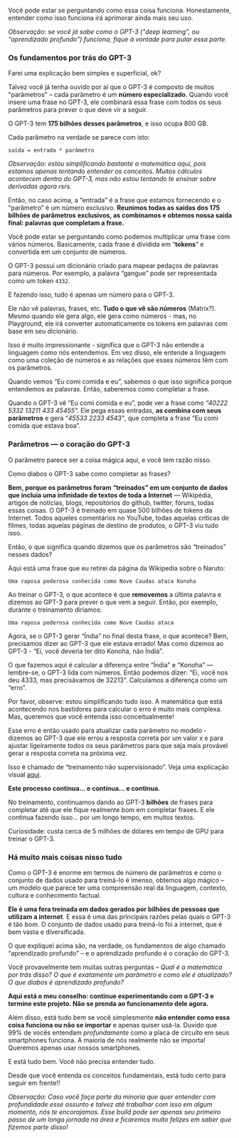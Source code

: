 
Você pode estar se perguntando como essa coisa funciona. Honestamente, entender como isso funciona irá aprimorar ainda mais seu uso.

*Observação: se você já sabe como o GPT-3 ("deep learning", ou "aprendizado profundo") funciona, fique à vontade para pular essa parte.*

### Os fundamentos por trás do GPT-3

Farei uma explicação bem simples e superficial, ok?

Talvez você já tenha ouvido por aí que o GPT-3 é composto de muitos "parâmetros" – cada parâmetro é um **número especializado**. Quando você insere uma frase no GPT-3, ele combinará essa frase com todos os seus parâmetros para prever o que deve vir a seguir.

O GPT-3 tem **175 bilhões desses parâmetros**, e isso ocupa 800 GB.

Cada parâmetro na verdade se parece com isto:


```
saída = entrada * parâmetro
```

*Observação: estou simplificando bastante a matemática aqui, pois estamos apenas tentando entender os conceitos. Muitos cálculos acontecem dentro do GPT-3, mas não estou tentando te ensinar sobre derivadas agora rsrs.*

Então, no caso acima, a “entrada” é a frase que estamos fornecendo e o “parâmetro” é um número exclusivo. **Reunimos todas as saídas dos 175 bilhões de parâmetros exclusivos, as combinamos e obtemos nossa saída final: palavras que completam a frase.**

Você pode estar se perguntando como podemos multiplicar uma frase com vários números. Basicamente, cada frase é dividida em “**tokens**” e convertida em um conjunto de números.

O GPT-3 possui um dicionário criado para mapear pedaços de palavras para números. Por exemplo, a palavra “gangue” pode ser representada como um token `4332`.

E fazendo isso, tudo é apenas um número para o GPT-3.

Ele não vê palavras, frases, etc. **Tudo o que vê são números** (Matrix?). Mesmo quando ele gera algo, ele gera como números - mas, no Playground, ele irá converter automaticamente os tokens em palavras com base em seu dicionário.

Isso é muito impressionante - significa que o GPT-3 não entende a linguagem como nós entendemos. Em vez disso, ele entende a linguagem como uma coleção de números e as relações que esses números têm com os parâmetros.

Quando vemos “Eu comi comida e eu”, sabemos o que isso significa porque entendemos as palavras. Então, saberemos como completar a frase.

Quando o GPT-3 vê “Eu comi comida e eu”, pode ver a frase como *“40222 5332 13211 433 45455”.* Ele pega essas entradas, **as combina com seus parâmetros** e gera “*45533 2233 4543”*, que completa a frase “Eu comi comida que estava boa”.

### Parâmetros — o coração do GPT-3

O parâmetro parece ser a coisa mágica aqui, e você tem razão nisso.

Como diabos o GPT-3 sabe como completar as frases?

**Bem, porque os parâmetros foram “treinados” em um conjunto de dados que incluía uma infinidade de textos de toda a Internet** — Wikipédia, artigos de notícias, blogs, repositórios do github, twitter, fóruns, todas essas coisas. O GPT-3 é treinado em quase 500 bilhões de tokens da Internet. Todos aqueles comentários no YouTube, todas aquelas críticas de filmes, todas aquelas páginas de destino de produtos, o GPT-3 viu tudo isso.

Então, o que significa quando dizemos que os parâmetros são “treinados” nesses dados?

Aqui está uma frase que eu retirei da página da Wikipedia sobre o Naruto:

```
Uma raposa poderosa conhecida como Nove Caudas ataca Konoha
```

Ao treinar o GPT-3, o que acontece é que **removemos** a última palavra e dizemos ao GPT-3 para prever o que vem a seguir. Então, por exemplo, durante o treinamento diríamos:

```
Uma raposa poderosa conhecida como Nove Caudas ataca
```

Agora, se o GPT-3 gerar “Índia” no final desta frase, o que acontece? Bem, precisamos dizer ao GPT-3 que ele estava errado! Mas como dizemos ao GPT-3 - “Ei, você deveria ter dito Konoha, não Índia”.

O que fazemos aqui é calcular a diferença entre “Índia” e “Konoha” — lembre-se, o GPT-3 lida com números. Então podemos dizer: “Ei, você nos deu 4333, mas precisávamos de 32213”. Calculamos a diferença como um “erro”.

Por favor, observe: estou simplificando tudo isso. A matemática que está acontecendo nos bastidores para calcular o erro é muito mais complexa. Mas, queremos que você entenda isso conceitualmente!

Esse erro é então usado para atualizar cada parâmetro no modelo - dizemos ao GPT-3 que ele errou a resposta correta por um valor x e para ajustar ligeiramente todos os seus parâmetros para que seja mais provável gerar a resposta correta na próxima vez.

Isso é chamado de “treinamento não supervisionado”. Veja uma explicação visual [aqui](https://jalammar.github.io/images/gpt3/03-gpt3-training-step-back-prop.gif).

**Este processo continua… e continua… e continua.**

No treinamento, continuamos dando ao GPT-3 **bilhões** de frases para completar até que ele fique realmente bom em completar frases. E ele continua fazendo isso... por um longo tempo, em muitos textos. 

Curiosidade: custa cerca de 5 milhões de dólares em tempo de GPU para treinar o GPT-3.

### Há muito mais coisas nisso tudo

Como o GPT-3 é enorme em termos de número de parâmetros e como o conjunto de dados usado para treiná-lo é imenso, obtemos algo mágico – um modelo que parece ter uma compreensão real da linguagem, contexto, cultura e conhecimento factual.

**Ele é uma fera treinada em dados gerados por bilhões de pessoas que utilizam a internet**. E essa é uma das principais razões pelas quais o GPT-3 é tão bom. O conjunto de dados usado para treiná-lo foi a internet, que é bem vasta e diversificada.

O que expliquei acima são, na verdade, os fundamentos de algo chamado “aprendizado profundo” – e o aprendizado profundo é o coração do GPT-3.

Você provavelmente tem muitas outras perguntas – *Qual é a matemática por trás disso? O que é exatamente um parâmetro e como ele é atualizado? O que diabos é aprendizado profundo?*

**Aqui está o meu conselho: continue experimentando com o GPT-3 e termine este projeto. Não se prenda ao funcionamento dele agora.** 

Além disso, está tudo bem se você simplesmente **não entender como essa coisa funciona ou não se importar** e apenas quiser usá-la. Duvido que 99% de vocês entendam *profundamente* como a placa de circuito em seus smartphones funciona. A maioria de nós realmente não se importa! Queremos apenas usar nossos smartphones.

E está tudo bem. Você não precisa entender tudo.

Desde que você entenda os conceitos fundamentais, está tudo certo para seguir em frente!!

*Observação: Caso você faça parte da minoria que quer entender com profundidade esse assunto e talvez até trabalhar com isso em algum momento, nós te encorajamos. Esse build pode ser apenas seu primeiro passo de um longa jornada na área e ficaremos muito felizes em saber que fizemos parte disso!*
